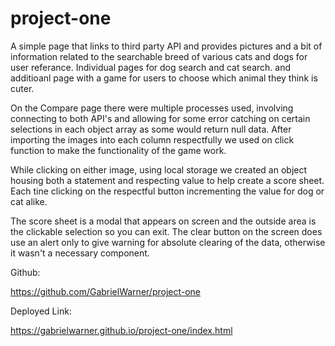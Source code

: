 # project-one

A simple page that links to third party API and provides pictures and a bit of information related to the searchable breed of various cats and dogs for user referance. Individual pages for dog search and cat search. and additioanl page with a game for users to choose which animal they think is cuter.


On the Compare page there were multiple processes used, involving connecting to both API's and allowing for some error catching on certain selections in each object array as some would return null data. After importing the images into each column respectfully we used on click function to make the functionality of the game work.

While clicking on either image, using local storage we created an object housing both a statement and respecting value to help create a score sheet. Each tine clicking on the respectful button incrementing the value for dog or cat alike.

The score sheet is a modal that appears on screen and the outside area is the clickable selection so you can exit. The clear button on the screen does use an alert only to give warning for absolute clearing of the data, otherwise it wasn't a necessary component.

Github:

https://github.com/GabrielWarner/project-one

Deployed Link:

https://gabrielwarner.github.io/project-one/index.html
